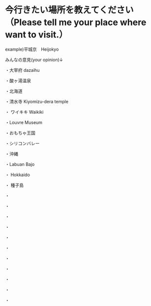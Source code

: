 # 今行きたい場所を教えてください（Please tell me your place where want to visit.）

example)平城京　Heijokyo

みんなの意見(your opinion)↓

・大宰府 dazaihu


・酸ヶ湯温泉

・北海道


・清水寺 Kiyomizu-dera temple


・ ワイキキ Waikiki

・Louvre Museum



・おもちゃ王国

・シリコンバレー

・沖縄

・Labuan Bajo


・ Hokkaido


・ 種子島

・

・

・

・

・

・

・

・

・

・

・
